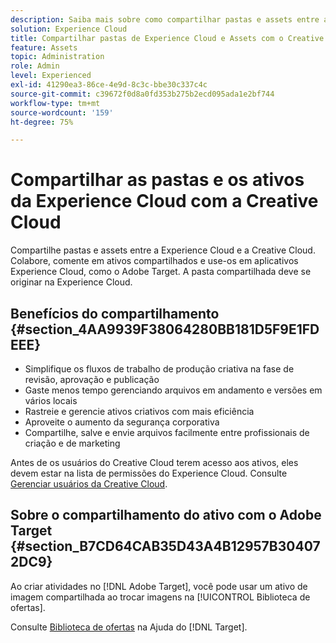 ```yaml
---
description: Saiba mais sobre como compartilhar pastas e assets entre a Experience Cloud e a Creative Cloud.
solution: Experience Cloud
title: Compartilhar pastas de Experience Cloud e Assets com o Creative Cloud
feature: Assets
topic: Administration
role: Admin
level: Experienced
exl-id: 41290ea3-86ce-4e9d-8c3c-bbe30c337c4c
source-git-commit: c39672f0d8a0fd353b275b2ecd095ada1e2bf744
workflow-type: tm+mt
source-wordcount: '159'
ht-degree: 75%

---
```


# Compartilhar as pastas e os ativos da Experience Cloud com a Creative Cloud

Compartilhe pastas e assets entre a Experience Cloud e a Creative Cloud. Colabore, comente em ativos compartilhados e use-os em aplicativos Experience Cloud, como o Adobe Target. A pasta compartilhada deve se originar na Experience Cloud.

## Benefícios do compartilhamento {#section_4AA9939F38064280BB181D5F9E1FDEEE}

* Simplifique os fluxos de trabalho de produção criativa na fase de revisão, aprovação e publicação
* Gaste menos tempo gerenciando arquivos em andamento e versões em vários locais
* Rastreie e gerencie ativos criativos com mais eficiência
* Aproveite o aumento da segurança corporativa
* Compartilhe, salve e envie arquivos facilmente entre profissionais de criação e de marketing

Antes de os usuários do Creative Cloud terem acesso aos ativos, eles devem estar na lista de permissões do Experience Cloud. Consulte [Gerenciar usuários da Creative Cloud](manage-cc-users.md).

## Sobre o compartilhamento do ativo com o Adobe Target {#section_B7CD64CAB35D43A4B12957B304072DC9}

Ao criar atividades no [!DNL Adobe Target], você pode usar um ativo de imagem compartilhada ao trocar imagens na [!UICONTROL Biblioteca de ofertas].

Consulte [Biblioteca de ofertas](https://experienceleague.adobe.com/docs/target/using/experiences/offers/manage-content.html?lang=pt-BR) na Ajuda do [!DNL Target].
